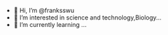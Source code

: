- 👋 Hi, I’m @franksswu
- 👀 I’m interested in science and technology,Biology...
- 🌱 I’m currently learning ...

<!---
franksswu/franksswu is a ✨ special ✨ repository because its `README.md` (this file) appears on your GitHub profile.
You can click the Preview link to take a look at your changes.
--->

